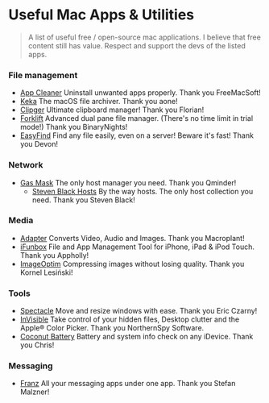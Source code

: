# Useful Mac Apps & Utilities

>A list of useful free / open-source mac applications.
>I believe that free content still has value.
>Respect and support the devs of the listed apps.


### File management
- [App Cleaner](https://freemacsoft.net/appcleaner/) Uninstall unwanted apps properly. Thank you FreeMacSoft!
- [Keka](https://www.keka.io/en/) The macOS file archiver. Thank you aone!
- [Clipger](https://florian.github.io/clipgerapp/) Ultimate clipboard manager! Thank you Florian!
- [Forklift](https://binarynights.com) Advanced dual pane file manager. (There's no time limit in trial mode!) Thank you BinaryNights!
- [EasyFind](https://www.devontechnologies.com/products/freeware.html) Find any file easily, even on a server! Beware it's fast! Thank you Devon!

### Network
- [Gas Mask](https://github.com/2ndalpha/gasmask) The only host manager you need. Thank you Qminder!
  - [Steven Black Hosts](https://github.com/StevenBlack/hosts) By the way hosts. The only host collection you need. Thank you Steven Black!

### Media
- [Adapter](https://macroplant.com/adapter) Converts Video, Audio and Images. Thank you Macroplant!
- [iFunbox](http://www.i-funbox.com) File and App Management Tool for iPhone, iPad & iPod Touch. Thank you Appholly!
- [ImageOptim](https://imageoptim.com/mac) Compressing images without losing quality. Thank you Kornel Lesiński!

### Tools
- [Spectacle](https://www.spectacleapp.com) Move and resize windows with ease. Thank you Eric Czarny!
- [InVisible](http://northernspysoftware.com/software/invisible) Take control of your hidden files, Desktop clutter and the Apple® Color Picker. Thank you NorthernSpy Software.
- [Coconut Battery](https://www.coconut-flavour.com/coconutbattery/) Battery and system info check on any iDevice. Thank you Chris!

### Messaging
- [Franz](https://meetfranz.com) All your messaging apps under one app. Thank you Stefan Malzner!
